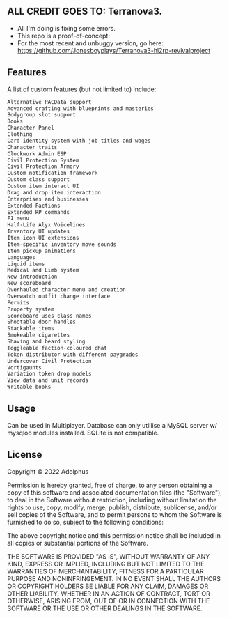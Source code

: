 ## ALL CREDIT GOES TO: Terranova3.
- All I'm doing is fixing some errors.
- This repo is a proof-of-concept:
- For the most recent and unbuggy version, go here: https://github.com/Jonesboyplays/Terranova3-hl2rp-revivalproject

## Features

A list of custom features (but not limited to) include:

```bash
Alternative PACData support
Advanced crafting with blueprints and masteries
Bodygroup slot support
Books
Character Panel
Clothing
Card identity system with job titles and wages
Character traits
Clockwork Admin ESP
Civil Protection System
Civil Protection Armory
Custom notification framework
Custom class support
Custom item interact UI
Drag and drop item interaction
Enterprises and businesses
Extended Factions
Extended RP commands
F1 menu
Half-Life Alyx Voicelines
Inventory UI updates
Item icon UI extensions
Item-specific inventory move sounds
Item pickup animations
Languages
Liquid items
Medical and Limb system
New introduction
New scoreboard
Overhauled character menu and creation
Overwatch outfit change interface
Permits
Property system
Scoreboard uses class names
Shootable door handles
Stackable items
Smokeable cigarettes
Shaving and beard styling
Toggleable faction-coloured chat
Token distributor with different paygrades
Undercover Civil Protection
Vortigaunts
Variation token drop models
View data and unit records
Writable books
```

## Usage

Can be used in Multiplayer. Database can only utillise a MySQL server w/ mysqloo modules installed. SQLite is not compatible.

## License

Copyright © 2022 Adolphus

Permission is hereby granted, free of charge, to any person obtaining a copy of this software and associated documentation files (the "Software"), to deal in the Software without restriction, including without limitation the rights to use, copy, modify, merge, publish, distribute, sublicense, and/or sell copies of the Software, and to permit persons to whom the Software is furnished to do so, subject to the following conditions:

The above copyright notice and this permission notice shall be included in all copies or substantial portions of the Software.

THE SOFTWARE IS PROVIDED "AS IS", WITHOUT WARRANTY OF ANY KIND, EXPRESS OR IMPLIED, INCLUDING BUT NOT LIMITED TO THE WARRANTIES OF MERCHANTABILITY, FITNESS FOR A PARTICULAR PURPOSE AND NONINFRINGEMENT. IN NO EVENT SHALL THE AUTHORS OR COPYRIGHT HOLDERS BE LIABLE FOR ANY CLAIM, DAMAGES OR OTHER LIABILITY, WHETHER IN AN ACTION OF CONTRACT, TORT OR OTHERWISE, ARISING FROM, OUT OF OR IN CONNECTION WITH THE SOFTWARE OR THE USE OR OTHER DEALINGS IN THE SOFTWARE.
